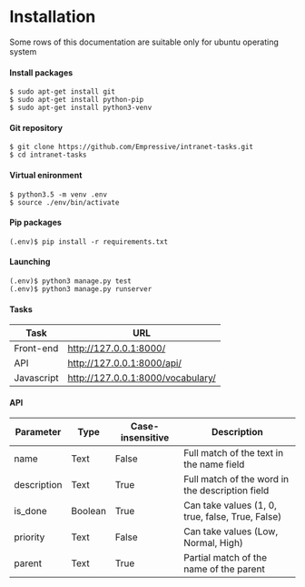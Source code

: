 # Installation
Some rows of this documentation are suitable only for ubuntu operating system

#### Install packages
```
$ sudo apt-get install git
$ sudo apt-get install python-pip
$ sudo apt-get install python3-venv
```

#### Git repository
```
$ git clone https://github.com/Empressive/intranet-tasks.git
$ cd intranet-tasks
```

#### Virtual enironment
```
$ python3.5 -m venv .env
$ source ./env/bin/activate
```

#### Pip packages
```
(.env)$ pip install -r requirements.txt
```

#### Launching
```
(.env)$ python3 manage.py test
(.env)$ python3 manage.py runserver
```

#### Tasks
| Task  | URL |
| ------------- | ------------- |
| Front-end  | http://127.0.0.1:8000/  |
| API  | http://127.0.0.1:8000/api/  |
| Javascript  | http://127.0.0.1:8000/vocabulary/  |


#### API
| Parameter  | Type | Case-insensitive | Description |
| ------------- | ------------- | ------------- | ------------- |
| name  | Text | False | Full match of the text in the name field |
| description | Text | True | Full match of the word in the description field |
| is_done | Boolean | True | Can take values (1, 0, true, false, True, False) |
| priority | Text | False | Can take values (Low, Normal, High) |
| parent | Text | True | Partial match of the name of the parent |
